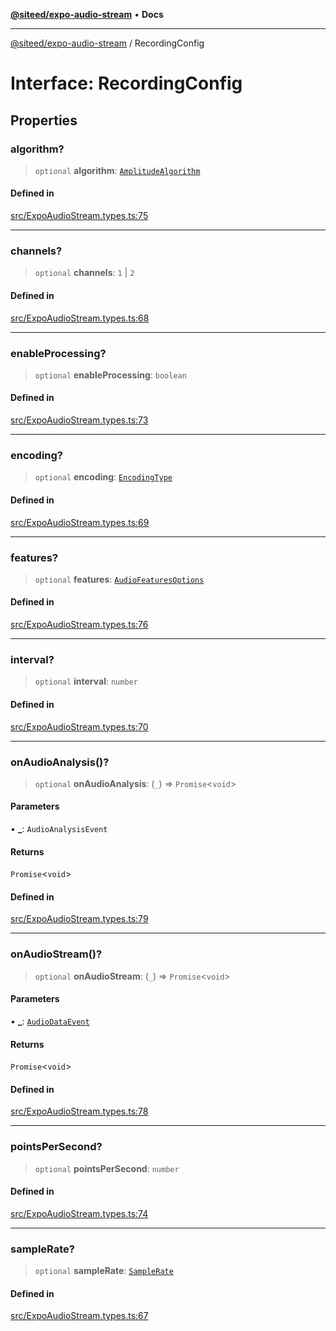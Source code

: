 [**@siteed/expo-audio-stream**](../README.md) • **Docs**

***

[@siteed/expo-audio-stream](../README.md) / RecordingConfig

# Interface: RecordingConfig

## Properties

### algorithm?

> `optional` **algorithm**: [`AmplitudeAlgorithm`](../type-aliases/AmplitudeAlgorithm.md)

#### Defined in

[src/ExpoAudioStream.types.ts:75](https://github.com/deeeed/expo-audio-stream/blob/d09cba6753f6db88492aae446fb1419025e01b89/packages/expo-audio-stream/src/ExpoAudioStream.types.ts#L75)

***

### channels?

> `optional` **channels**: `1` \| `2`

#### Defined in

[src/ExpoAudioStream.types.ts:68](https://github.com/deeeed/expo-audio-stream/blob/d09cba6753f6db88492aae446fb1419025e01b89/packages/expo-audio-stream/src/ExpoAudioStream.types.ts#L68)

***

### enableProcessing?

> `optional` **enableProcessing**: `boolean`

#### Defined in

[src/ExpoAudioStream.types.ts:73](https://github.com/deeeed/expo-audio-stream/blob/d09cba6753f6db88492aae446fb1419025e01b89/packages/expo-audio-stream/src/ExpoAudioStream.types.ts#L73)

***

### encoding?

> `optional` **encoding**: [`EncodingType`](../type-aliases/EncodingType.md)

#### Defined in

[src/ExpoAudioStream.types.ts:69](https://github.com/deeeed/expo-audio-stream/blob/d09cba6753f6db88492aae446fb1419025e01b89/packages/expo-audio-stream/src/ExpoAudioStream.types.ts#L69)

***

### features?

> `optional` **features**: [`AudioFeaturesOptions`](AudioFeaturesOptions.md)

#### Defined in

[src/ExpoAudioStream.types.ts:76](https://github.com/deeeed/expo-audio-stream/blob/d09cba6753f6db88492aae446fb1419025e01b89/packages/expo-audio-stream/src/ExpoAudioStream.types.ts#L76)

***

### interval?

> `optional` **interval**: `number`

#### Defined in

[src/ExpoAudioStream.types.ts:70](https://github.com/deeeed/expo-audio-stream/blob/d09cba6753f6db88492aae446fb1419025e01b89/packages/expo-audio-stream/src/ExpoAudioStream.types.ts#L70)

***

### onAudioAnalysis()?

> `optional` **onAudioAnalysis**: (`_`) => `Promise`\<`void`\>

#### Parameters

• **\_**: `AudioAnalysisEvent`

#### Returns

`Promise`\<`void`\>

#### Defined in

[src/ExpoAudioStream.types.ts:79](https://github.com/deeeed/expo-audio-stream/blob/d09cba6753f6db88492aae446fb1419025e01b89/packages/expo-audio-stream/src/ExpoAudioStream.types.ts#L79)

***

### onAudioStream()?

> `optional` **onAudioStream**: (`_`) => `Promise`\<`void`\>

#### Parameters

• **\_**: [`AudioDataEvent`](AudioDataEvent.md)

#### Returns

`Promise`\<`void`\>

#### Defined in

[src/ExpoAudioStream.types.ts:78](https://github.com/deeeed/expo-audio-stream/blob/d09cba6753f6db88492aae446fb1419025e01b89/packages/expo-audio-stream/src/ExpoAudioStream.types.ts#L78)

***

### pointsPerSecond?

> `optional` **pointsPerSecond**: `number`

#### Defined in

[src/ExpoAudioStream.types.ts:74](https://github.com/deeeed/expo-audio-stream/blob/d09cba6753f6db88492aae446fb1419025e01b89/packages/expo-audio-stream/src/ExpoAudioStream.types.ts#L74)

***

### sampleRate?

> `optional` **sampleRate**: [`SampleRate`](../type-aliases/SampleRate.md)

#### Defined in

[src/ExpoAudioStream.types.ts:67](https://github.com/deeeed/expo-audio-stream/blob/d09cba6753f6db88492aae446fb1419025e01b89/packages/expo-audio-stream/src/ExpoAudioStream.types.ts#L67)
